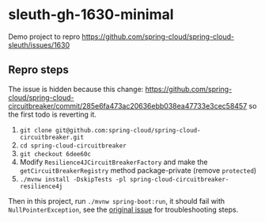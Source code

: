# sleuth-gh-1630-minimal

Demo project to repro https://github.com/spring-cloud/spring-cloud-sleuth/issues/1630

## Repro steps

The issue is hidden because this change: https://github.com/spring-cloud/spring-cloud-circuitbreaker/commit/285e6fa473ac20636ebb038ea47733e3cec58457 so the first todo is reverting it.

1. `git clone git@github.com:spring-cloud/spring-cloud-circuitbreaker.git`
1. `cd spring-cloud-circuitbreaker`
1. `git checkout 6dee60c`
1. Modify `Resilience4JCircuitBreakerFactory` and make the `getCircuitBreakerRegistry` method package-private (remove `protected`)
1. `./mvnw install -DskipTests -pl spring-cloud-circuitbreaker-resilience4j`

Then in this project, run `./mvnw spring-boot:run`, it should fail with `NullPointerException`, see the [original issue](https://github.com/spring-cloud/spring-cloud-sleuth/issues/1630) for troubleshooting steps.
